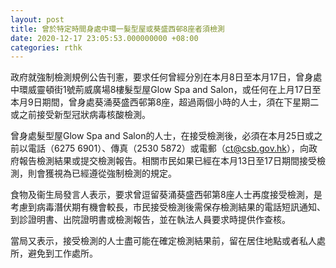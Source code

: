 ```yaml
---
layout: post
title: 曾於特定時間身處中環一髮型屋或葵盛西邨8座者須檢測
date: 2020-12-17 23:05:53.000000000 +08:00
categories: rthk
---
```


政府就強制檢測規例公告刊憲，要求任何曾經分別在本月8日至本月17日，曾身處中環威靈頓街1號荊威廣場8樓髮型屋Glow Spa and Salon，或任何在上月17日至本月9日期間，曾身處葵涌葵盛西邨第8座，超過兩個小時的人士，須在下星期二或之前接受新型冠狀病毒核酸檢測。

曾身處髮型屋Glow Spa and Salon的人士，在接受檢測後，必須在本月25日或之前以電話（6275 6901）、傳真（2530 5872）或電郵（ct@csb.gov.hk），向政府報告檢測結果或提交檢測報告。相關市民如果已經在本月13日至17日期間接受檢測，則會獲視為已經遵從強制檢測的規定。

食物及衞生局發言人表示，要求曾逗留葵涌葵盛西邨第8座人士再度接受檢測，是考慮到病毒潛伏期有機會較長，市民接受檢測後需保存檢測結果的電話短訊通知、到診證明書、出院證明書或檢測報告，並在執法人員要求時提供作查核。

當局又表示，接受檢測的人士盡可能在確定檢測結果前，留在居住地點或者私人處所，避免到工作處所。
